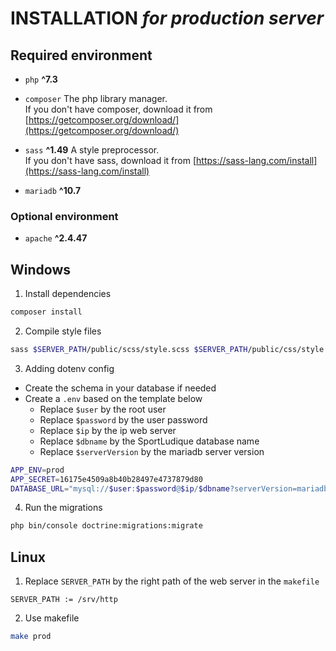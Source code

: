 # INSTALLATION *for production server*

## Required environment

- `php` **^7.3**

- `composer` The php library manager.\
  If you don't have composer, download it from
  [https://getcomposer.org/download/](https://getcomposer.org/download/)
- `sass` **^1.49** A style preprocessor.\
   If you don't have sass, download it from
  [https://sass-lang.com/install](https://sass-lang.com/install)
- `mariadb` **^10.7**
### Optional environment
- `apache` **^2.4.47**

## Windows

1. Install dependencies
```sh
composer install
```

2. Compile style files
```sh
sass $SERVER_PATH/public/scss/style.scss $SERVER_PATH/public/css/style.css
```

3. Adding dotenv config
- Create the schema in your database if needed
- Create a `.env` based on the template below 
  - Replace `$user` by the root user
  - Replace `$password` by the user password
  - Replace `$ip` by the ip web server
  - Replace `$dbname` by the SportLudique database name
  - Replace `$serverVersion` by the mariadb server version

```sh
APP_ENV=prod
APP_SECRET=16175e4509a8b40b28497e4737879d80
DATABASE_URL="mysql://$user:$password@$ip/$dbname?serverVersion=mariadb-$serverVersion"
```

4. Run the migrations
```sh
php bin/console doctrine:migrations:migrate
```

## Linux
1. Replace `SERVER_PATH` by the right path of the web server in the `makefile`
```
SERVER_PATH := /srv/http
```
2. Use makefile
```sh
make prod
```